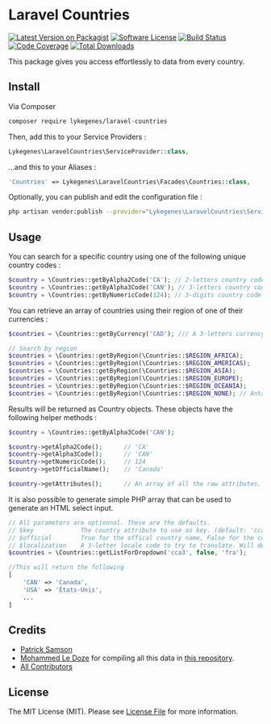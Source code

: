 # Laravel Countries

[![Latest Version on Packagist][ico-version]][link-packagist]
[![Software License][ico-license]](LICENSE.md)
[![Build Status][ico-travis]][link-travis]
[![Code Coverage][ico-coveralls]][link-coveralls]
[![Total Downloads][ico-downloads]][link-downloads]

This package gives you access effortlessly to data from every country.

## Install

Via Composer

``` bash
composer require lykegenes/laravel-countries
```

Then, add this to your Service Providers :

``` php
Lykegenes\LaravelCountries\ServiceProvider::class,
```

...and this to your Aliases :

``` php
'Countries' => Lykegenes\LaravelCountries\Facades\Countries::class,
```

Optionally, you can publish and edit the configuration file :

``` bash
php artisan vendor:publish --provider="Lykegenes\LaravelCountries\ServiceProvider" --tag=config
```

## Usage

You can search for a specific country using one of the following unique country codes :
``` php
$country = \Countries::getByAlpha2Code('CA'); // 2-letters country code from ISO3166
$country = \Countries::getByAlpha3Code('CAN'); // 3-letters country code from ISO3166
$country = \Countries::getByNumericCode(124); // 3-digits country code from ISO3166
```

You can retrieve an array of countries using their region of one of their currencies :
``` php
$countries = \Countries::getByCurrency('CAD'); /// A 3-letters currency code

// Search by region
$countries = \Countries::getByRegion(\Countries::$REGION_AFRICA);
$countries = \Countries::getByRegion(\Countries::$REGION_AMERICAS);
$countries = \Countries::getByRegion(\Countries::$REGION_ASIA);
$countries = \Countries::getByRegion(\Countries::$REGION_EUROPE);
$countries = \Countries::getByRegion(\Countries::$REGION_OCEANIA);
$countries = \Countries::getByRegion(\Countries::$REGION_NONE); // Antarctica amongst others.
```

Results will be returned as Country objects. These objects have the following helper methods :
``` php
$country = \Countries::getByAlpha3Code('CAN');

$country->getAlpha2Code();      // 'CA'
$country->getAlpha3Code();      // 'CAN'
$country->getNumericCode();     // 124
$country->getOfficialName();    // 'Canada'

$country->getAttributes();      // An array of all the raw attributes.
```

It is also possible to generate simple PHP array that can be used to generate an HTML select input.
``` php
// All parameters are optionnal. These are the defaults.
// $key             The country attribute to use as key. (default: 'cca3', 3-letters country code from ISO3166)
// $official        True for the offical country name, False for the common name. (default: false)
// $localization    A 3-letter locale code to try to translate. Will default to English if it`s missing. (default: null)
$countries = \Countries::getListForDropdown('cca3', false, 'fra');

//This will return the following
[
    'CAN' => 'Canada',
    'USA' => 'États-Unis',
    ...
]
```

## Credits

- [Patrick Samson][link-author]
- [Mohammed Le Doze](https://github.com/mledoze) for compiling all this data in [this repository](https://github.com/mledoze/countries).
- [All Contributors][link-contributors]

## License

The MIT License (MIT). Please see [License File](LICENSE.md) for more information.

[ico-version]: https://img.shields.io/packagist/v/lykegenes/laravel-countries.svg
[ico-license]: https://img.shields.io/packagist/l/lykegenes/laravel-countries.svg
[ico-travis]: https://img.shields.io/travis/Lykegenes/laravel-countries/master.svg
[ico-coveralls]: https://img.shields.io/coveralls/Lykegenes/laravel-countries.svg
[ico-downloads]: https://img.shields.io/packagist/dt/lykegenes/laravel-countries.svg

[link-packagist]: https://packagist.org/packages/lykegenes/laravel-countries
[link-travis]: https://travis-ci.org/Lykegenes/laravel-countries
[link-coveralls]: https://coveralls.io/github/Lykegenes/laravel-countries
[link-downloads]: https://packagist.org/packages/lykegenes/laravel-countries
[link-author]: https://github.com/lykegenes
[link-contributors]: ../../contributors

